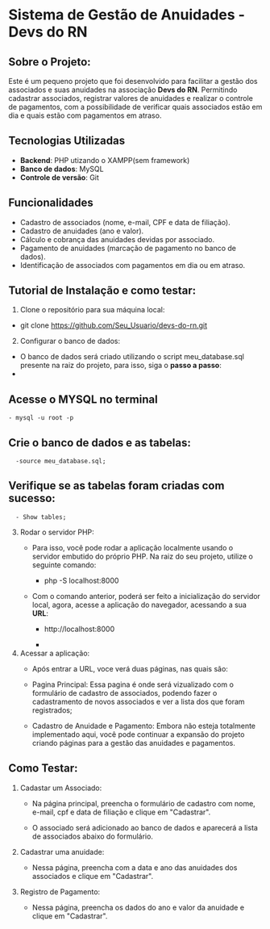 # Sistema de Gestão de Anuidades - Devs do RN

## Sobre o Projeto:
 Este é um pequeno projeto que foi desenvolvido para facilitar a gestão dos associados e suas anuidades na associação **Devs do RN**. Permitindo cadastrar associados, registrar valores de anuidades e realizar o controle de pagamentos, com a possibilidade de verificar quais associados estão em dia e quais estão com pagamentos em atraso.
## Tecnologias Utilizadas
- **Backend**: PHP utizando o XAMPP(sem framework)
- **Banco de dados**: MySQL
- **Controle de versão**: Git
## Funcionalidades

- Cadastro de associados (nome, e-mail, CPF e data de filiação).
- Cadastro de anuidades (ano e valor).
- Cálculo e cobrança das anuidades devidas por associado.
- Pagamento de anuidades (marcação de pagamento no banco de dados).
- Identificação de associados com pagamentos em dia ou em atraso.
 
## Tutorial de Instalação e como testar:
1. Clone o repositório para sua máquina local: 
- git clone https://github.com/Seu_Usuario/devs-do-rn.git

2. Configurar o banco de dados:
  - O banco de dados será criado utilizando o script meu_database.sql presente na raiz do projeto, para isso, siga o **passo a passo**:
  - 
## Acesse o MYSQL no terminal
    - mysql -u root -p

## Crie o banco de dados e as tabelas:
      -source meu_database.sql;
 
 ## Verifique se as tabelas foram criadas com sucesso:
      - Show tables;

3. Rodar o servidor PHP:
   - Para isso, você pode rodar a aplicação localmente usando o servidor embutido do próprio PHP. Na raiz do seu projeto, utilize o seguinte comando:
      - php -S localhost:8000

   - Com o comando anterior, poderá ser feito a inicialização do servidor local, agora, acesse a aplicação do navegador, acessando a sua **URL**:

     - http://localhost:8000
    
     - 
5. Acessar a aplicação:
      - Após entrar a URL, voce verá duas páginas, nas quais são:

      - Pagina Principal: Essa pagina é onde será vizualizado com o formulário de cadastro de associados, podendo fazer o cadastramento de novos associados e ver a lista dos que foram registrados;
  
      - Cadastro de Anuidade e Pagamento: Embora não esteja totalmente implementado aqui, você pode continuar a expansão do projeto criando páginas para a gestão das anuidades e pagamentos.
  

## Como Testar:
   1. Cadastar um Associado:
      - Na página principal, preencha o formulário de cadastro com nome, e-mail, cpf e data de filiação e clique em "Cadastrar".

      -  O associado será adicionado ao banco de dados e aparecerá a lista de associados abaixo do formulário.

   2. Cadastrar uma anuidade:
      - Nessa página, preencha com a data e ano das anuidades dos associados e clique em "Cadastrar".
     
   3. Registro de Pagamento:
      - Nessa página, preencha os dados do ano e valor da anuidade e clique em "Cadastrar".
    
